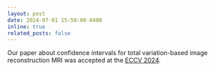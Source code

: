 ```yaml
---
layout: post
date: 2024-07-01 15:59:00-0400
inline: true
related_posts: false
---
```


Our paper about confidence intervals for total variation-based image reconstruction MRI was accepted at the [ECCV 2024](https://eccv2024.ecva.net/).
 
